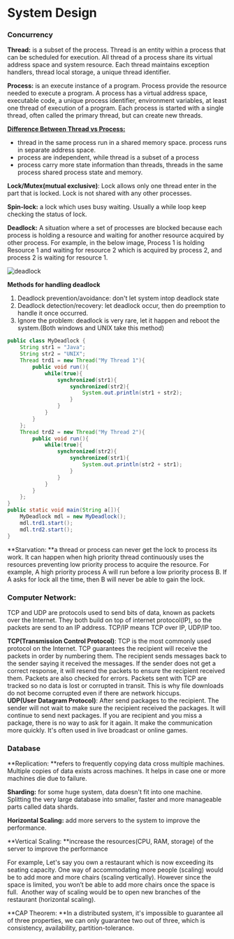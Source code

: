 # System Design

### Concurrency

**Thread:** is a subset of the process. Thread is an entity within a process that can be scheduled for execution. All thread of a process share its virtual address space and system resource. Each thread maintains exception handlers, thread local storage, a unique thread identifier.

**Process:** is an execute instance of a program. Process provide the resource needed to execute a program. A process has a virtual address space, executable code, a unique process identifier, environment variables, at least one thread of execution of a program. Each process is started with a single thread, often called the primary thread, but can create new threads.

[**Difference Between Thread vs Process:**](https://www.wikiwand.com/en/Thread_%28computing%29)

* thread in the same process run in a shared memory space. process runs in separate address space.
* process are independent, while thread is a subset of a process
* process carry more state information than threads, threads in the same process shared process state and memory.

**Lock/Mutex\(mutual exclusive\)**: Lock allows only one thread enter in the part that is locked. Lock is not shared with any other processes.

**Spin-lock:** a lock which uses busy waiting. Usually a while loop keep checking the status of lock.

**Deadlock:** A situation where a set of processes are blocked because each process is holding a resource and waiting for another resource acquired by other process. For example, in the below image, Process 1 is holding Resource 1 and waiting for resource 2 which is acquired by process 2, and process 2 is waiting for resource 1.

![deadlock](https://www.geeksforgeeks.org/wp-content/uploads/gq/2015/06/deadlock.png)

**Methods for handling deadlock**  
1. Deadlock prevention/avoidance: don't let system intop deadlock state  
2. Deadlock detection/recovery: let deadlock occur, then do preemption to handle it once occurred.  
3. Ignore the problem:  deadlock is very rare, let it happen and reboot the system.\(Both windows and UNIX take this method\)

```java
public class MyDeadlock {
    String str1 = "Java";
    String str2 = "UNIX"; 
    Thread trd1 = new Thread("My Thread 1"){
        public void run(){
            while(true){
                synchronized(str1){
                    synchronized(str2){
                        System.out.println(str1 + str2);
                    }
                }
            }
        }
    };
    Thread trd2 = new Thread("My Thread 2"){
        public void run(){
            while(true){
                synchronized(str2){
                    synchronized(str1){
                        System.out.println(str2 + str1);
                    }
                }
            }
        }
    };
}
public static void main(String a[]){
    MyDeadlock mdl = new MyDeadlock();
    mdl.trd1.start();
    mdl.trd2.start();
}
```

**Starvation: **a thread or process can never get the lock to process its work. It can happen when high priority thread continuously uses the resources preventing low priority process to acquire the resource. For example, A high priority process A will run before a low priority process B. If A asks for lock all the time, then B will never be able to gain the lock.

### Computer Network:

TCP and UDP are protocols used to send bits of data, known as packets over the Internet. They both build on top of internet protocol\(IP\), so the packets are send to an IP address. TCP/IP means TCP over IP, UDP/IP too.

**TCP\(Transmission Control Protocol\)**: TCP is the most commonly used protocol on the Internet. TCP guarantees the recipient will receive the packets in order by numbering them. The recipient sends messages back to the sender saying it received the messages. If the sender does not get a correct response, it will resend the packets to ensure the recipient received them. Packets are also checked for errors. Packets sent with TCP are tracked so no data is lost or corrupted in transit. This is why file downloads do not become corrupted even if there are network hiccups.  
**UDP\(User Datagram Protocol\)**: After send packages to the recipient. The sender will not wait to make sure the recipient received the packages. It will continue to send next packages. If you are recipient and you miss a package, there is no way to ask for it again. It make the communication more quickly. It's often used in live broadcast or online games.

### Database

**Replication: **refers to frequently copying data cross multiple machines. Multiple copies of data exists across machines. It helps in case one or more machines die due to failure.

**Sharding:** for some huge system, data doesn't fit into one machine. Splitting the very large database into smaller, faster and more manageable parts called data shards.

**Horizontal Scaling:** add more servers to the system to improve the performance.

**Vertical Scaling: **increase the resources\(CPU, RAM, storage\) of the server to improve the performance

For example, Let's say you own a restaurant which is now exceeding its seating capacity. One way of accommodating more people \(scaling\) would be to add more and more chairs \(scaling vertically\). However since the space is limited, you won’t be able to add more chairs once the space is full.  Another way of scaling would be to open new branches of the restaurant \(horizontal scaling\).

**CAP Theorem: **In a distributed system, it's impossible to guarantee all of three properties, we can only guarantee two out of three, which is consistency, availability, partition-tolerance.





